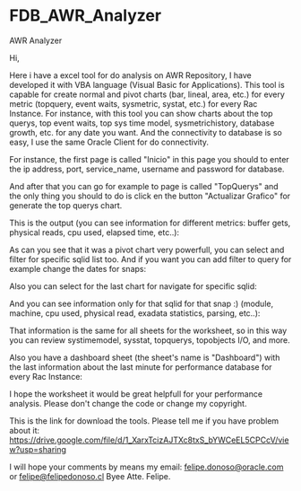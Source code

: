 # FDB_AWR_Analyzer
AWR Analyzer


Hi,

 Here i have a excel tool for do analysis on AWR Repository, I have developed it with VBA language (Visual Basic for Applications). This tool is capable for create normal and pivot charts (bar, lineal, area, etc.) for every metric (topquery, event waits, sysmetric, systat, etc.) for every Rac Instance. For instance, with this tool you can show charts about the top querys, top event waits, top sys time model, sysmetrichistory, database growth, etc. for any date you want. And the connectivity to database is so easy, I use the same Oracle Client for do connectivity.

For instance, the first page is called "Inicio" in this page you should to enter the ip address, port, service_name, username and password for database.



And after that you can go for example to page is called "TopQuerys" and the only thing you should to do is click en the button "Actualizar Grafico" for generate the top querys chart.



This is the output (you can see information for different metrics: buffer gets, physical reads, cpu used, elapsed time, etc..):



As can you see that it was a pivot chart very powerfull, you can select and filter for specific sqlid list too. And if you want you can add filter to query for example change the dates for snaps:



Also you can select for the last chart for navigate for specific sqlid:


And you can see information only for that sqlid for that snap :)   (module, machine, cpu used, physical read, exadata statistics, parsing, etc..):


That information is the same for all sheets for the worksheet, so in this way you can review systimemodel, sysstat, topquerys, topobjects I/O, and more.

Also you have a dashboard sheet (the sheet's name is "Dashboard") with the last information  about the last minute for performance database for every Rac Instance:



I hope the worksheet it would be great helpfull for your performance analysis. Please don't change the code or change my copyright.

This is the link for download the tools. Please tell me if you have problem about it:
https://drive.google.com/file/d/1_XarxTcizAJTXc8txS_bYWCeEL5CPCcV/view?usp=sharing

I will hope your comments by means my email: felipe.donoso@oracle.com or felipe@felipedonoso.cl
Byee
Atte. Felipe.
